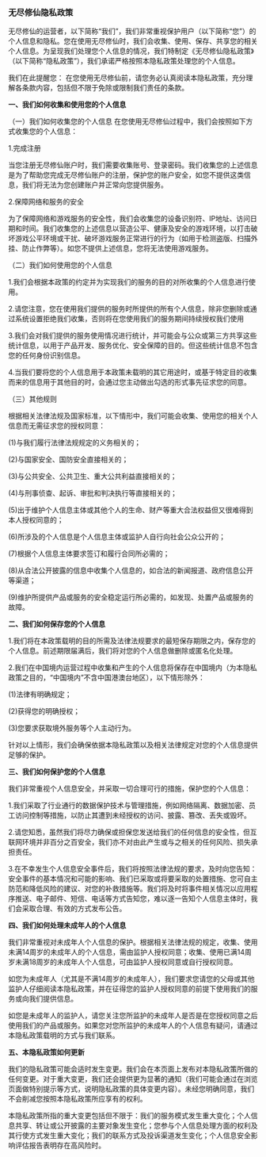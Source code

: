 ### 无尽修仙隐私政策

无尽修仙的运营者，以下简称“我们”，我们非常重视保护用户（以下简称“您”）的个人信息和隐私。您在使用无尽修仙时，我们会收集、使用、保存、共享您的相关个人信息。为呈现我们处理您个人信息的情况，我们特制定《无尽修仙隐私政策》（以下简称“隐私政策”），我们承诺严格按照本隐私政策处理您的个人信息。

我们在此提醒您：
在您使用无尽修仙前，请您务必认真阅读本隐私政策，充分理解各条款内容，包括但不限于免除或限制我们责任的条款。

**一、我们如何收集和使用您的个人信息**

（一）我们如何收集您的个人信息
在您使用无尽修仙过程中，我们会按照如下方式收集您的个人信息：

1.完成注册

当您注册无尽修仙账户时，我们需要收集账号、登录密码。我们收集您的上述信息是为了帮助您完成无尽修仙账户的注册，保护您的账户安全，如您不提供这类信息，我们将无法为您创建账户并正常向您提供服务。

2.保障网络和服务的安全

为了保障网络和游戏服务的安全性，我们会收集您的设备识别符、IP地址、访问日期和时间。我们收集您的上述信息以营造公平、健康及安全的游戏环境，以打击破坏游戏公平环境或干扰、破坏游戏服务正常进行的行为（如用于检测盗版、扫描外挂、防止作弊等）。如您不提供上述信息，您将无法使用游戏服务。

（二）我们如何使用您的个人信息

1.我们会根据本政策的约定并为实现我们的服务的目的对所收集的个人信息进行使用。 

2.请您注意，您在使用我们提供的服务时所提供的所有个人信息，除非您删除或通过系统设置拒绝我们收集，否则将在您使用我们的服务期间持续授权我们使用

3.我们会对我们提供的服务使用情况进行统计，并可能会与公众或第三方共享这些统计信息，以用于产品开发、服务优化、安全保障的目的。但这些统计信息不包含您的任何身份识别信息。 

4.当我们要将您的个人信息用于本政策未载明的其它用途时，或基于特定目的收集而来的信息用于其他目的时，会通过您主动做出勾选的形式事先征求您的同意。 

（三）其他规则

根据相关法律法规及国家标准，以下情形中，我们可能会收集、使用您的相关个人信息而无需征求您的授权同意：

(1)与我们履行法律法规规定的义务相关的；

(2)与国家安全、国防安全直接相关的；

(3)与公共安全、公共卫生、重大公共利益直接相关的；

(4)与刑事侦查、起诉、审批和判决执行等直接相关的；

(5)出于维护个人信息主体或其他个人的生命、财产等重大合法权益但又很难得到本人授权同意的；

(6)所涉及的个人信息是个人信息主体或监护人自行向社会公众公开的；

(7)根据个人信息主体要求签订和履行合同所必需的；

(8)从合法公开披露的信息中收集个人信息的，如合法的新闻报道、政府信息公开等渠道；

(9)维护所提供产品或服务的安全稳定运行所必需的，如发现、处置产品或服务的故障。

**二、我们如何保存您的个人信息**

1.我们将在本政策载明的目的所需及法律法规要求的最短保存期限之内，保存您的个人信息。前述期限届满后，我们将对您的个人信息做删除或匿名化处理。

2.我们在中国境内运营过程中收集和产生的个人信息将保存在中国境内（为本隐私政策之目的，“中国境内”不含中国港澳台地区），以下情形除外：

(1)法律有明确规定；

(2)获得您的明确授权；

(3)您要求获取境外服务等个人主动行为。

针对以上情形，我们会确保依据本隐私政策以及相关法律规定对您的个人信息提供足够的保护。

**三、我们如何保护您的个人信息**

我们非常重视个人信息安全，并采取一切合理可行的措施，保护您的个人信息：

1.我们采取了行业通行的数据保护技术与管理措施，例如网络隔离、数据加密、员工访问控制等措施，以防止其遭到未经授权的访问、披露、篡改、丢失或毁坏。

2.请您知悉，虽然我们将尽力确保或担保您发送给我们的任何信息的安全性，但互联网环境并非百分之百安全，我们亦不对由此产生或与之相关的任何风险、损失承担责任。

3.在不幸发生个人信息安全事件后，我们将按照法律法规的要求，及时向您告知：安全事件的基本情况和可能的影响、我们已采取或将要采取的处置措施、您可自主防范和降低风险的建议、对您的补救措施等。我们将及时将事件相关情况以应用程序推送、电子邮件、短信、电话等方式告知您，难以逐一告知个人信息主体时，我们会采取合理、有效的方式发布公告。

**四、我们如何处理未成年人的个人信息**

我们非常重视对未成年人个人信息的保护。根据相关法律法规的规定，收集、使用未满14周岁的未成年人的个人信息，需由监护人授权同意；收集、使用已满14周岁未满18周岁的未成年人个人信息，可由监护人授权同意或自行授权同意。

如您为未成年人（尤其是不满14周岁的未成年人），我们要求您请您的父母或其他监护人仔细阅读本隐私政策，并在征得您的监护人授权同意的前提下使用我们的服务或向我们提供信息。

如您是未成年人的监护人，请您关注您所监护的未成年人是否是在您授权同意之后使用我们的产品或服务。如果您对您所监护的未成年人的个人信息有疑问，请通过本隐私政策载明的方式与我们联系。

**五、本隐私政策如何更新**

我们的隐私政策可能会适时发生变更。我们会在本页面上发布对本隐私政策所做的任何变更。对于重大变更，我们还会提供更为显著的通知（我们可能会通过在浏览页面做特别提示等方式，说明隐私政策的具体变更内容）。未经您明确同意，我们不会削减您按照本隐私政策所应享有的权利。

本隐私政策所指的重大变更包括但不限于：我们的服务模式发生重大变化；个人信息共享、转让或公开披露的主要对象发生变化；您参与个人信息处理方面的权利及其行使方式发生重大变化；我们的联系方式及投诉渠道发生变化；个人信息安全影响评估报告表明存在高风险时。
